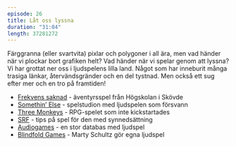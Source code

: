```yaml
---
episode: 26
title: Låt oss lyssna
duration: "31:04"
length: 37281272
---
```


Färggranna (eller svartvita) pixlar och polygoner i all ära, men vad händer när vi plockar bort grafiken helt? Vad händer när vi spelar genom att lyssna? Vi har grottat ner oss i ljudspelens lilla land. Något som har inneburit många trasiga länkar, återvändsgränder och en del tystnad. Men också ett sug efter mer och en tro på framtiden!

* [Frekvens saknad][frekvens] - äventyrsspel från Högskolan i Skövde
* [Somethin’ Else][somethin] - spelstudion med ljudspelen som försvann
* [Three Monkeys][monkey] - RPG-spelet som inte kickstartades
* [SRF][srf] - tips på spel för den med synnedsättning
* [Audiogames][audiogames] - en stor databas med ljudspel
* [Blindfold Games][blindfold] - Marty Schultz gör egna ljudspel

[somethin]: https://www.somethinelse.com/projects/gaming-for-gamers-audio-games/
[monkey]: https://www.kickstarter.com/projects/1950090942/three-monkeys-part-1-into-the-abyss
[frekvens]: https://www.his.se/nyheter/2019/maj/varmt-mottagande-av-inkluderande-spel/
[srf]: https://web.archive.org/web/20230327073658/https://www.srf.nu/leva-med-synnedsattning/att-ha-en-synnedsattning/ung/kul/spel/
[audiogames]: https://www.audiogames.net/
[blindfold]: https://blindfoldgames.org/

